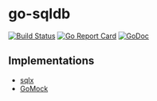 # go-sqldb

[![Build Status](https://travis-ci.org/Nivl/go-sqldb.svg)](https://travis-ci.org/Nivl/go-sqldb)
[![Go Report Card](https://goreportcard.com/badge/github.com/nivl/go-sqldb)](https://goreportcard.com/report/github.com/nivl/go-sqldb)
[![GoDoc](https://godoc.org/github.com/Nivl/go-sqldb?status.svg)](https://godoc.org/github.com/Nivl/go-sqldb)

## Implementations

* [sqlx](https://godoc.org/github.com/Nivl/go-sqldb/implementations/sqlxdb)
* [GoMock](https://godoc.org/github.com/Nivl/go-sqldb/implementations/mocksqldb)